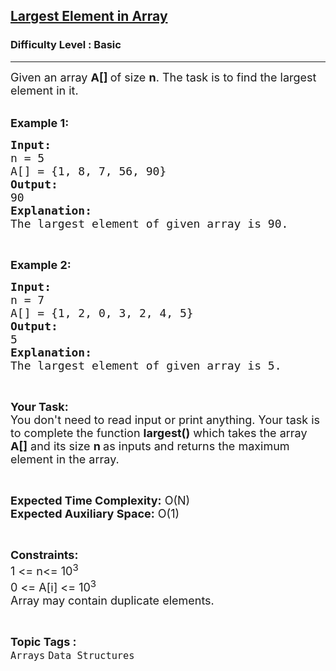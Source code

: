<h2><a href="https://www.geeksforgeeks.org/problems/largest-element-in-array4009/1?page=1&category=Arrays&difficulty=School,Basic&sortBy=submissions">Largest Element in Array</a></h2><h3>Difficulty Level : Basic</h3><hr><div class="problems_problem_content__Xm_eO"><p><span style="font-size:18px">Given an array <strong>A[] </strong>of size <strong>n</strong>. The task is to find the largest element in it.</span><br>
&nbsp;</p>

<p><span style="font-size:18px"><strong>Example 1:</strong></span></p>

<pre><span style="font-size:18px"><strong>Input:</strong>
n = 5
A[] = {1, 8, 7, 56, 90}
<strong>Output:</strong>
90
<strong>Explanation:</strong>
The largest element of given array is 90.</span></pre>

<p>&nbsp;</p>

<p><span style="font-size:18px"><strong>Example 2:</strong></span></p>

<pre><span style="font-size:18px"><strong>Input:</strong>
n = 7
A[] = {1, 2, 0, 3, 2, 4, 5}
<strong>Output:</strong>
5
<strong>Explanation:</strong>
The largest element of given array is 5.</span></pre>

<p>&nbsp;</p>

<p><span style="font-size:18px"><strong>Your Task:&nbsp;&nbsp;</strong><br>
You don't need to read input or print anything. Your task is to complete the function <strong>largest()</strong>&nbsp;which takes the array <strong>A[]</strong> and its size <strong>n&nbsp;</strong>as inputs and returns the maximum element in the array.</span></p>

<p>&nbsp;</p>

<p><span style="font-size:18px"><strong>Expected Time Complexity:</strong> O(N)<br>
<strong>Expected Auxiliary Space:</strong> O(1)</span></p>

<p>&nbsp;</p>

<p><span style="font-size:18px"><strong>Constraints:</strong><br>
1 &lt;= n&lt;= 10<sup>3</sup><br>
0 &lt;= A[i] &lt;= 10<sup>3</sup><br>
Array may contain duplicate elements.&nbsp;</span></p>
</div><br><p><span style=font-size:18px><strong>Topic Tags : </strong><br><code>Arrays</code>&nbsp;<code>Data Structures</code>&nbsp;